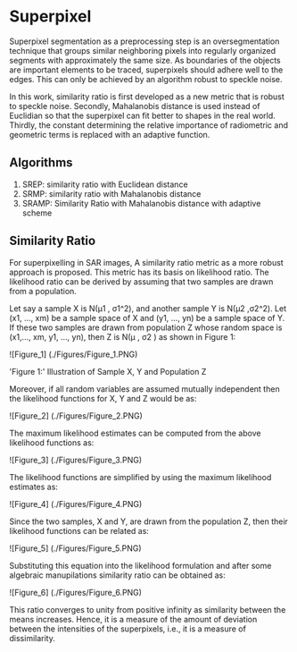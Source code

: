 # Superpixel
Superpixel segmentation as a preprocessing step is an oversegmentation technique that groups similar neighboring pixels into
regularly organized segments with approximately the same size. As boundaries of the objects are important elements to be traced, superpixels should adhere well to
the edges. This can only be achieved by an algorithm robust to speckle noise. 

In this work, similarity ratio is first developed as a new metric  that is robust to
speckle noise. Secondly, Mahalanobis distance is used instead of Euclidian so that
the superpixel can fit better to shapes in the real world. Thirdly, the constant
determining the relative importance of radiometric and geometric terms is replaced
with an adaptive function. 

## Algorithms
1. SREP: similarity ratio with Euclidean distance 
2. SRMP: similarity ratio with Mahalanobis distance
3. SRAMP: Similarity Ratio with Mahalanobis distance with adaptive scheme

## Similarity Ratio
For superpixelling in SAR images, A similarity ratio metric as a more robust approach is proposed.
This metric has its basis on likelihood ratio. The likelihood ratio can be derived by assuming that two samples are drawn from
a population.

Let say a sample X is N(μ1 , σ1^2), and another sample Y is N(μ2 ,σ2^2). Let (x1, …, xm) be a sample space of X and (y1, …, yn) be a sample space of
Y. If these two samples are drawn from population Z whose random space is (x1,…, xm, y1, …, yn), then Z is N(μ , σ2
) as shown in Figure 1:

![Figure_1] (./Figures/Figure_1.PNG)

'Figure 1:' Illustration of Sample X, Y and Population Z


Moreover, if all random variables are assumed mutually independent then the
likelihood functions for X, Y and Z would be as:

![Figure_2] (./Figures/Figure_2.PNG)

The maximum likelihood estimates can be computed from the above likelihood
functions as:

![Figure_3] (./Figures/Figure_3.PNG)

The likelihood functions are simplified by using the maximum likelihood
estimates as:

![Figure_4] (./Figures/Figure_4.PNG)

Since the two samples, X and Y, are drawn from the population Z, then their
likelihood functions can be related as:

![Figure_5] (./Figures/Figure_5.PNG)

Substituting this equation into the likelihood formulation and after some algebraic manupilations similarity ratio can be
obtained as:

![Figure_6] (./Figures/Figure_6.PNG)

This ratio converges to unity from positive infinity as similarity between the means increases. Hence, it is a measure of the amount of deviation between the
intensities of the superpixels, i.e., it is a measure of dissimilarity.
